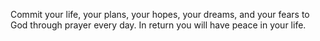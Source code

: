 Commit your life, your plans, your hopes, your dreams, and your fears to God through prayer every day. In return you will have peace in your life.
